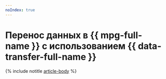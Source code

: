 ```yaml
---
noIndex: true
---
```


# Перенос данных в {{ mpg-full-name }} с использованием {{ data-transfer-full-name }}

{% include notitle [article-body](../../_tutorials/dataplatform/object-storage-to-postgresql.md) %}
